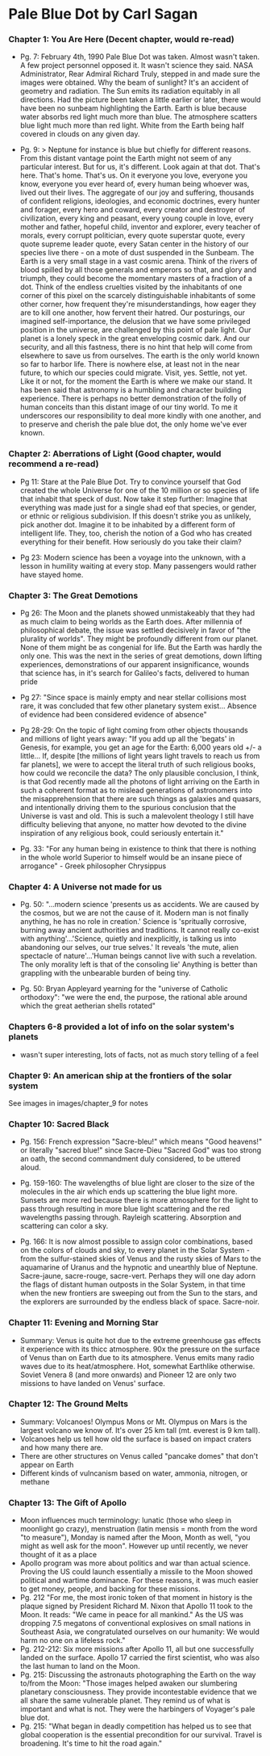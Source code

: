 # Pale Blue Dot by Carl Sagan

### Chapter 1: You Are Here (Decent chapter, would re-read)
* Pg. 7: February 4th, 1990 Pale Blue Dot was taken. Almost wasn't taken. A few
project personnel opposed it. It wasn't science they said. NASA Administrator,
Rear Admiral Richard Truly, stepped in and made sure the images were obtained.
Why the beam of sunlight? It's an accident of geometry and radiation. The Sun
emits its radiation equitably in all directions. Had the picture been taken a
little earlier or later, there would have been no sunbeam highlighting the
Earth. Earth is blue because water absorbs red light much more than blue. The
atmosphere scatters blue light much more than red light. White from the Earth
being half covered in clouds on any given day.

* Pg. 9: >
    Neptune for instance is blue but chiefly for different reasons. From this
distant vantage point the Earth might not seem of any particular interest.
    But for us, it's different. Look again at that dot. That's here. That's
home.  That's us. On it everyone you love, everyone you know, everyone you ever
heard of, every human being whoever was, lived out their lives. The aggregate of
our joy and suffering, thousands of confident religions, ideologies, and
economic doctrines, every hunter and forager, every hero and coward, every
creator and destroyer of civilization, every king and peasant, every young
couple in love, every mother and father, hopeful child, inventor and explorer,
every teacher of morals, every corrupt politician, every quote superstar quote,
every quote supreme leader quote, every Satan center in the history of our
species live there - on a mote of dust suspended in the Sunbeam.
    The Earth is a very small stage in a vast cosmic arena. Think of the rivers
of blood spilled by all those generals and emperors so that, and glory and
triumph, they could become the momentary masters of a fraction of a dot. Think
of the endless cruelties visited by the inhabitants of one corner of this pixel
on the scarcely distinguishable inhabitants of some other corner, how frequent
they're misunderstandings, how eager they are to kill one another, how fervent
their hatred.
    Our posturings, our imagined self-importance, the delusion that we have some
privileged position in the universe, are challenged by this point of pale light.
Our planet is a lonely speck in the great enveloping cosmic dark. And our
security, and all this fastness, there is no hint that help will come from
elsewhere to save us from ourselves.
    The earth is the only world known so far to harbor life. There is nowhere
else, at least not in the near future, to which our species could migrate.
Visit, yes. Settle, not yet. Like it or not, for the moment the Earth is where
we make our stand.
    It has been said that astronomy is a humbling and character building
experience. There is perhaps no better demonstration of the folly of human
conceits than this distant image of our tiny world. To me it underscores our
responsibility to deal more kindly with one another, and to preserve and cherish
the pale blue dot, the only home we've ever known.

### Chapter 2: Aberrations of Light (Good chapter, would recommend a re-read)
* Pg 11: Stare at the Pale Blue Dot. Try to convince yourself that God created
the whole Universe for one of the 10 million or so species of life that inhabit
that speck of dust. Now take it step further: Imagine that everything was made
just for a single shad eof that species, or gender, or ethnic or religious
subdivision. If this doesn't strike you as unlikely, pick another dot. Imagine
it to be inhabited by a different form of intelligent life. They, too, cherish
the notion of a God who has created everything for their benefit. How seriously
do you take their claim?

* Pg 23: Modern science has been a voyage into the unknown, with a lesson in
humility waiting at every stop. Many passengers would rather have stayed home.

### Chapter 3: The Great Demotions
* Pg 26: The Moon and the planets showed unmistakeably that they had as much
claim to being worlds as the Earth does. After millennia of philosophical
debate, the issue was settled decisively in favor of "the plurality of worlds".
They might be profoundly different from our planet. None of them might be as
congenial for life. But the Earth was hardly the only one.
    This was the next in the series of great demotions, down lifting
experiences, demonstrations of our apparent insignificance, wounds that science
has, in it's search for Galileo's facts, delivered to human pride

* Pg 27: "Since space is mainly empty and near stellar collisions most rare, it
was concluded that few other planetary system exist... Absence of evidence had
been considered evidence of absence"

* Pg 28-29: On the topic of light coming from other objects thousands and
millions of light years away: "If you add up all the 'begats' in Genesis, for
example, you get an age for the Earth: 6,000 years old +/- a little... If,
despite [the millions of light years light travels to reach us from far
planets], we were to accept the literal truth of such religious books, how could
we reconcile the data? The only plausible conclusion, I think, is that God
recently made all the photons of light arriving on the Earth in such a coherent
format as to mislead generations of astronomers into the misapprehension that
there are such things as galaxies and quasars, and intentionally driving them to
the spurious conclusion that the Universe is vast and old.
    This is such a malevolent theology I still have difficulty believing that
anyone, no matter how devoted to the divine inspiration of any religious book,
could seriously entertain it."

* Pg. 33: "For any human being in existence to think that there is nothing in
the whole world Superior to himself would be an insane piece of arrogance" -
Greek philosopher Chrysippus

### Chapter 4: A Universe not made for us
* Pg. 50: "...modern science 'presents us as accidents. We are caused by the
cosmos, but we are not the cause of it. Modern man is not finally anything, he
has no role in creation.' Science is 'spritually corrosive, burning away ancient
authorities and traditions. It cannot really co-exist with anything'...'Science,
quietly and inexplicitly, is talking us into abandoning our selves, our true
selves.' It reveals 'the mute, alien spectacle of nature'...'Human beings cannot
live with such a revelation. The only morality left is that of the consoling
lie' Anything is better than grappling with the unbearable burden of being tiny.

* Pg. 50: Bryan Appleyard yearning for the "universe of Catholic orthodoxy":
"we were the end, the purpose, the rational able around which the great
aetherian shells rotated"

### Chapters 6-8 provided a lot of info on the solar system's planets
* wasn't super interesting, lots of facts, not as much story telling of a feel

### Chapter 9: An american ship at the frontiers of the solar system
See images in images/chapter_9 for notes

### Chapter 10: Sacred Black
* Pg. 156: French expression "Sacre-bleu!" which means "Good heavens!" or
literally "sacred blue!" since Sacre-Dieu "Sacred God" was too strong an oath,
the second commandment duly considered, to be uttered aloud.

* Pg. 159-160: The wavelengths of blue light are closer to the size of the
molecules in the air which ends up scattering the blue light more. Sunsets are
more red because there is more atmosphere for the light to pass through
resulting in more blue light scattering and the red wavelengths passing through.
Rayleigh scattering. Absorption and scattering can color a sky.

* Pg. 166: It is now almost possible to assign color combinations, based on the
colors of clouds and sky, to every planet in the Solar System - from the
sulfur-stained skies of Venus and the rusty skies of Mars to the aquamarine of
Uranus and the hypnotic and unearthly blue of Neptune. Sacre-jaune, sacre-rouge,
sacre-vert. Perhaps they will one day adorn the flags of distant human outposts
in the Solar System, in that time when the new frontiers are sweeping out from
the Sun to the stars, and the explorers are surrounded by the endless black of
space. Sacre-noir.

### Chapter 11: Evening and Morning Star
* Summary: Venus is quite hot due to the extreme greenhouse gas effects it
experience with its thicc atmosphere. 90x the pressure on the surface of Venus
than on Earth due to its atmosphere. Venus emits many radio waves due to its
heat/atmosphere. Hot, somewhat Earthlike otherwise. Soviet Venera 8 (and more
onwards) and Pioneer 12 are only two missions to have landed on Venus' surface.

### Chapter 12: The Ground Melts
* Summary: Volcanoes! Olympus Mons or Mt. Olympus on Mars is the largest
volcano we know of. It's over 25 km tall (mt. everest is 9 km tall).
* Volcanoes help us tell how old the surface is based on impact craters and how
many there are.
* There are other structures on Venus called "pancake domes" that don't appear
on Earth
* Different kinds of vulncanism based on water, ammonia, nitrogen, or methane

### Chapter 13: The Gift of Apollo
* Moon influences much terminology: lunatic (those who sleep in moonlight go
crazy), menstruation (latin mensis = month from the word "to measure"), Monday
is named after the Moon, Month as well, "you might as well ask for the moon".
However up until recently, we never thought of it as a place
* Apollo program was more about politics and war than actual science. Proving
the US could launch essentially a missile to the Moon showed political and
wartime dominance. For these reasons, it was much easier to get money, people,
and backing for these missions.
* Pg. 212 "For me, the most ironic token of that moment in history is the plaque
signed by President Richard M. Nixon that Apollo 11 took to the Moon. It reads:
"We came in peace for all mankind." As the US was dropping 7.5 megatons of
conventional explosives on small nations in Southeast Asia, we congratulated
ourselves on our humanity: We would harm no one on a lifeless rock."
* Pg. 212-212: Six more missions after Apollo 11, all but one successfully
landed on the surface. Apollo 17 carried the first scientist, who was also the
last human to land on the Moon.
* Pg. 215: Discussing the astronauts photographing the Earth on the way to/from
the Moon: "Those images helped awaken our slumbering planetary consciousness.
They provide incontestable evidence that we all share the same vulnerable
planet. They remind us of what is important and what is not. They were the
harbingers of Voyager's pale blue dot.
* Pg. 215: "What began in deadly competition has helped us to see that global
cooperation is the essential precondition for our survival. Travel is
broadening. It's time to hit the road again."

